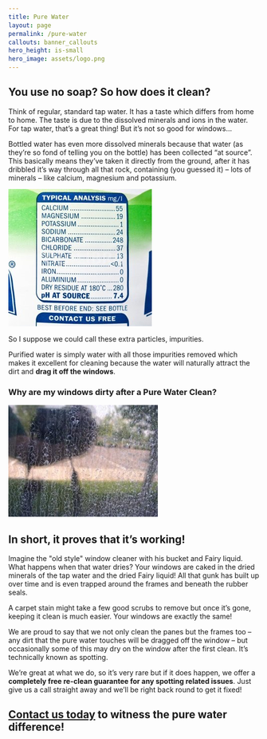 ```yaml
---
title: Pure Water
layout: page
permalink: /pure-water
callouts: banner_callouts
hero_height: is-small
hero_image: assets/logo.png
---
```


## You use no soap? So how does it clean?

Think of regular, standard tap water. It has a taste which differs from home to home. The taste is due to the dissolved minerals and ions in the water. For tap water, that’s a great thing! But it’s not so good for windows…

Bottled water has even more dissolved minerals because that water (as they’re so fond of telling you on the bottle) has been collected “at source”. This basically means they’ve taken it directly from the ground, after it has dribbled it’s way through all that rock, containing (you guessed it) – lots of minerals – like calcium, magnesium and potassium.

<a href="assets/pure-water1.jpg" target="_blank">![Minerals in Bottled Water](assets/pure-water1.jpg)</a>

So I suppose we could call these extra particles, impurities.

Purified water is simply water with all those impurities removed which makes it excellent for cleaning because the water will naturally attract the dirt and **drag it off the windows**.

### Why are my windows dirty after a Pure Water Clean?

<a href="assets/pure-water2.jpg" target="_blank">![A really bad case of spotting](assets/pure-water2.jpg)</a>

## In short, it proves that it’s working!

Imagine the "old style" window cleaner with his bucket and Fairy liquid. What happens when that water dries? Your windows are caked in the dried minerals of the tap water and the dried Fairy liquid! All that gunk has built up over time and is even trapped around the frames and beneath the rubber seals.

A carpet stain might take a few good scrubs to remove but once it’s gone, keeping it clean is much easier. Your windows are exactly the same!

We are proud to say that we not only clean the panes but the frames too – any dirt that the pure water touches will be dragged off the window – but occasionally some of this may dry on the window after the first clean. It’s technically known as spotting.

We’re great at what we do, so it’s very rare but if it does happen, we offer a **completely free re-clean guarantee for any spotting related issues**. Just give us a call straight away and we’ll be right back round to get it fixed!


## [Contact us today](/contact-us) to witness the pure water difference!